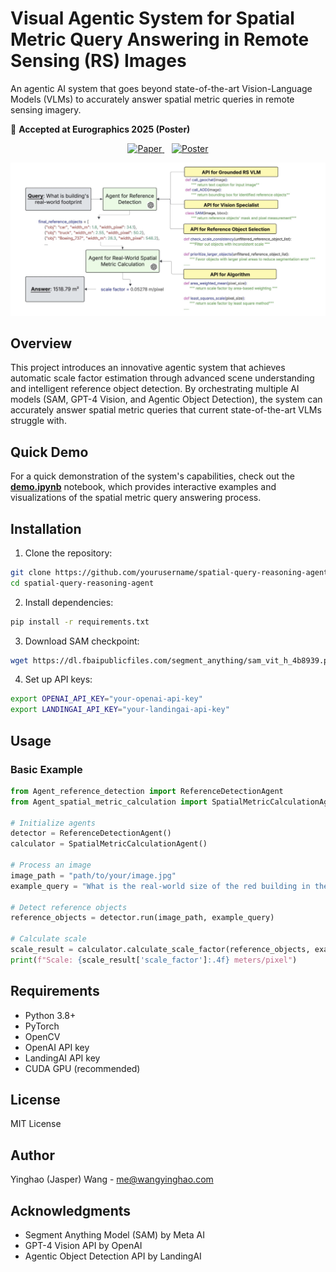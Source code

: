 # Visual Agentic System for Spatial Metric Query Answering in Remote Sensing (RS) Images

An agentic AI system that goes beyond state-of-the-art Vision-Language Models (VLMs) to accurately answer spatial metric queries in remote sensing imagery.

🌟 **Accepted at Eurographics 2025 (Poster)**

<p align="center">
  <a href="assets/paper.pdf">
    <img src="https://img.shields.io/badge/Paper-paper.pdf-green" alt="Paper">
  </a>
  &nbsp;&nbsp;
  <a href="assets/poster.pdf">
    <img src="https://img.shields.io/badge/Poster-poster.pdf-blue" alt="Poster">
  </a>
</p>

<p align="center">
  <img src="assets/workflow.png" alt="System Overview" width="700"/>
</p>

## Overview

This project introduces an innovative agentic system that achieves automatic scale factor estimation through advanced scene understanding and intelligent reference object detection. By orchestrating multiple AI models (SAM, GPT-4 Vision, and Agentic Object Detection), the system can accurately answer spatial metric queries that current state-of-the-art VLMs struggle with.

## Quick Demo

For a quick demonstration of the system's capabilities, check out the **[demo.ipynb](demo.ipynb)** notebook, which provides interactive examples and visualizations of the spatial metric query answering process.

## Installation

1. Clone the repository:
```bash
git clone https://github.com/yourusername/spatial-query-reasoning-agent.git
cd spatial-query-reasoning-agent
```

2. Install dependencies:
```bash
pip install -r requirements.txt
```

3. Download SAM checkpoint:
```bash
wget https://dl.fbaipublicfiles.com/segment_anything/sam_vit_h_4b8939.pth
```

4. Set up API keys:
```bash
export OPENAI_API_KEY="your-openai-api-key"
export LANDINGAI_API_KEY="your-landingai-api-key"
```

## Usage

### Basic Example

```python
from Agent_reference_detection import ReferenceDetectionAgent
from Agent_spatial_metric_calculation import SpatialMetricCalculationAgent

# Initialize agents
detector = ReferenceDetectionAgent()
calculator = SpatialMetricCalculationAgent()

# Process an image
image_path = "path/to/your/image.jpg"
example_query = "What is the real-world size of the red building in the image?"

# Detect reference objects
reference_objects = detector.run(image_path, example_query)

# Calculate scale
scale_result = calculator.calculate_scale_factor(reference_objects, example_query)
print(f"Scale: {scale_result['scale_factor']:.4f} meters/pixel")
```

## Requirements

- Python 3.8+
- PyTorch
- OpenCV
- OpenAI API key
- LandingAI API key
- CUDA GPU (recommended)

## License

MIT License

## Author

Yinghao (Jasper) Wang - me@wangyinghao.com

## Acknowledgments

- Segment Anything Model (SAM) by Meta AI
- GPT-4 Vision API by OpenAI
- Agentic Object Detection API by LandingAI
